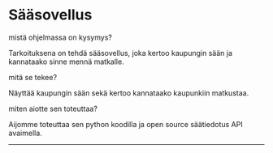 # Sääsovellus


mistä ohjelmassa on kysymys?

Tarkoituksena on tehdä sääsovellus, joka kertoo kaupungin sään ja kannataako sinne mennä matkalle.

mitä se tekee?

Näyttää kaupungin sään sekä kertoo kannataako kaupunkiin matkustaa.

miten aiotte sen toteuttaa?

Aijomme toteuttaa sen python koodilla ja open source säätiedotus API avaimella.

----------------------------------------------------------------------------------------------------
